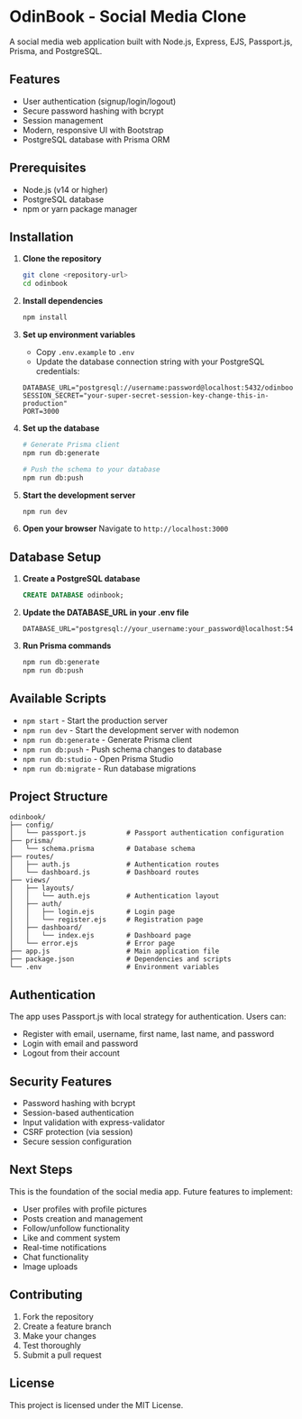 # OdinBook - Social Media Clone

A social media web application built with Node.js, Express, EJS, Passport.js, Prisma, and PostgreSQL.

## Features

- User authentication (signup/login/logout)
- Secure password hashing with bcrypt
- Session management
- Modern, responsive UI with Bootstrap
- PostgreSQL database with Prisma ORM

## Prerequisites

- Node.js (v14 or higher)
- PostgreSQL database
- npm or yarn package manager

## Installation

1. **Clone the repository**

   ```bash
   git clone <repository-url>
   cd odinbook
   ```

2. **Install dependencies**

   ```bash
   npm install
   ```

3. **Set up environment variables**

   - Copy `.env.example` to `.env`
   - Update the database connection string with your PostgreSQL credentials:

   ```
   DATABASE_URL="postgresql://username:password@localhost:5432/odinbook"
   SESSION_SECRET="your-super-secret-session-key-change-this-in-production"
   PORT=3000
   ```

4. **Set up the database**

   ```bash
   # Generate Prisma client
   npm run db:generate

   # Push the schema to your database
   npm run db:push
   ```

5. **Start the development server**

   ```bash
   npm run dev
   ```

6. **Open your browser**
   Navigate to `http://localhost:3000`

## Database Setup

1. **Create a PostgreSQL database**

   ```sql
   CREATE DATABASE odinbook;
   ```

2. **Update the DATABASE_URL in your .env file**

   ```
   DATABASE_URL="postgresql://your_username:your_password@localhost:5432/odinbook"
   ```

3. **Run Prisma commands**
   ```bash
   npm run db:generate
   npm run db:push
   ```

## Available Scripts

- `npm start` - Start the production server
- `npm run dev` - Start the development server with nodemon
- `npm run db:generate` - Generate Prisma client
- `npm run db:push` - Push schema changes to database
- `npm run db:studio` - Open Prisma Studio
- `npm run db:migrate` - Run database migrations

## Project Structure

```
odinbook/
├── config/
│   └── passport.js          # Passport authentication configuration
├── prisma/
│   └── schema.prisma        # Database schema
├── routes/
│   ├── auth.js              # Authentication routes
│   └── dashboard.js         # Dashboard routes
├── views/
│   ├── layouts/
│   │   └── auth.ejs         # Authentication layout
│   ├── auth/
│   │   ├── login.ejs        # Login page
│   │   └── register.ejs     # Registration page
│   ├── dashboard/
│   │   └── index.ejs        # Dashboard page
│   └── error.ejs            # Error page
├── app.js                   # Main application file
├── package.json             # Dependencies and scripts
└── .env                     # Environment variables
```

## Authentication

The app uses Passport.js with local strategy for authentication. Users can:

- Register with email, username, first name, last name, and password
- Login with email and password
- Logout from their account

## Security Features

- Password hashing with bcrypt
- Session-based authentication
- Input validation with express-validator
- CSRF protection (via session)
- Secure session configuration

## Next Steps

This is the foundation of the social media app. Future features to implement:

- User profiles with profile pictures
- Posts creation and management
- Follow/unfollow functionality
- Like and comment system
- Real-time notifications
- Chat functionality
- Image uploads

## Contributing

1. Fork the repository
2. Create a feature branch
3. Make your changes
4. Test thoroughly
5. Submit a pull request

## License

This project is licensed under the MIT License.
